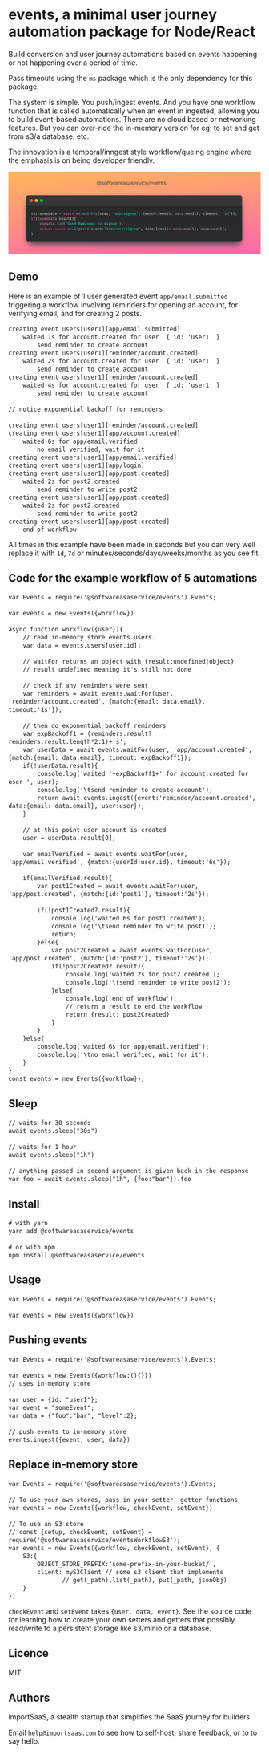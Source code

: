# events, a minimal user journey automation package for Node/React

Build conversion and user journey automations based on events happening or not happening over a period of time.

Pass timeouts using the `ms` package which is the only dependency for this package.

The system is simple. You push/ingest events. And you have one workflow  function that is called automatically when an event in ingested, allowing you to build event-based automations. There are no cloud based or networking features. But you can over-ride the in-memory version for eg: to set and get from s3/a database, etc.

The innovation is a temporal/inngest style workflow/queing engine where the emphasis is on being developer friendly.


![image](https://github.com/importsaas/screenshots/blob/main/events/3line.png?raw=true)

## Demo 

Here is an example of 1 user generated event `app/email.submitted` triggering a workflow involving reminders for opening an account, for verifying email, and for creating 2 posts.

	creating event users[user1][app/email.submitted]
		waited 1s for account.created for user  { id: 'user1' }
	        send reminder to create account
	creating event users[user1][reminder/account.created]
		waited 2s for account.created for user  { id: 'user1' }
	        send reminder to create account
	creating event users[user1][reminder/account.created]
		waited 4s for account.created for user  { id: 'user1' }
	        send reminder to create account

	// notice exponential backoff for reminders

	creating event users[user1][reminder/account.created]
	creating event users[user1][app/account.created]
		waited 6s for app/email.verified
	        no email verified, wait for it
	creating event users[user1][app/email.verified]
	creating event users[user1][app/login]
	creating event users[user1][app/post.created]
		waited 2s for post2 created
	        send reminder to write post2
	creating event users[user1][app/post.created]
		waited 2s for post2 created
	        send reminder to write post2
	creating event users[user1][app/post.created]
		end of workflow
		
All times in this example have been made in seconds but you can very well replace it with `1d`, `7d` or minutes/seconds/days/weeks/months as you see fit.


## Code for the example workflow of 5 automations

	var Events = require('@softwareasaservice/events').Events;

    var events = new Events({workflow})	
      
    async function workflow({user}){
    	// read in-memory store events.users. 
        var data = events.users[user.id];
      
        // waitFor returns an object with {result:undefined|object}
        // result undefined meaning it's still not done

        // check if any reminders were sent
        var reminders = await events.waitFor(user, 'reminder/account.created', {match:{email: data.email}, timeout:'1s'});

        // then do exponential backoff reminders
        var expBackoff1 = (reminders.result? reminders.result.length*2:1)+'s';
        var userData = await events.waitFor(user, 'app/account.created', {match:{email: data.email}, timeout: expBackoff1});
        if(!userData.result){
            console.log('waited '+expBackoff1+' for account.created for user ', user);
            console.log('\tsend reminder to create account');
            return await events.ingest({event:'reminder/account.created', data:{email: data.email}, user:user});
        }

		// at this point user account is created
        user = userData.result[0];
        
        var emailVerified = await events.waitFor(user, 'app/email.verified', {match:{userId:user.id}, timeout:'6s'});

        if(emailVerified.result){
            var post1Created = await events.waitFor(user, 'app/post.created', {match:{id:'post1'}, timeout:'2s'});
            
            if(!post1Created?.result){
                console.log('waited 6s for post1 created');
                console.log('\tsend reminder to write post1');
                return;
            }else{
                var post2Created = await events.waitFor(user, 'app/post.created', {match:{id:'post2'}, timeout:'2s'});
                if(!post2Created?.result){
                    console.log('waited 2s for post2 created');
                    console.log('\tsend reminder to write post2');
                }else{
                    console.log('end of workflow');
 		            // return a result to end the workflow
		            return {result: post2Created}
                }
            }
        }else{
            console.log('waited 6s for app/email.verified');
            console.log('\tno email verified, wait for it');
        }
    }
    const events = new Events({workflow});

## Sleep

    // waits for 30 seconds
    await events.sleep("30s")

    // waits for 1 hour
    await events.sleep("1h")

    // anything passed in second argument is given back in the response
    var foo = await events.sleep("1h", {foo:"bar"}).foo
    
## Install

	# with yarn 
	yarn add @softwareasaservice/events
    
	# or with npm
	npm install @softwareasaservice/events

## Usage

    var Events = require('@softwareasaservice/events').Events;
    
    var events = new Events({workflow})


## Pushing events 

	var Events = require('@softwareasaservice/events').Events;

    var events = new Events({workflow:(){}})	
	// uses in-memory store 

    var user = {id: "user1"};
    var event = "someEvent";
    var data = {"foo":"bar", "level":2};

    // push events to in-memory store
    events.ingest({event, user, data})


## Replace in-memory store

	var Events = require('@softwareasaservice/events').Events;

	// To use your own stores, pass in your setter, getter functions
	var events = new Events({workflow, checkEvent, setEvent})

    // To use an S3 store
    // const {setup, checkEvent, setEvent} = require('@softwareasaservice/eventsWorkflowS3');
	var events = new Events({workflow, checkEvent, setEvent}, {
        S3:{
            OBJECT_STORE_PREFIX:'some-prefix-in-your-bucket/', 
            client: myS3Client // some s3 client that implements
                   // get(_path),list(_path), put(_path, jsonObj)
        }
    })

`checkEvent` and `setEvent` takes `{user, data, event}`. See the source code for learning how to create your own setters and getters that possibly read/write to a persistent storage like s3/minio or a database. 

## Licence
MIT

## Authors

importSaaS, a stealth startup that simplifies the SaaS journey for builders. 

Email `help@importsaas.com` to see how to self-host, share feedback, or to to say hello.
